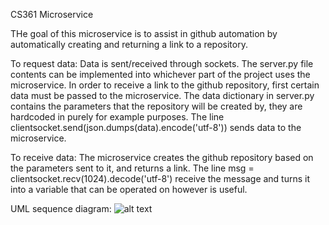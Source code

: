 CS361 Microservice

THe goal of this microservice is to assist in github automation by automatically creating and returning a link to a repository.

To request data:
Data is sent/received through sockets. The server.py file contents can be implemented into whichever part of the project uses the microservice.
In order to receive a link to the github repository, first certain data must be passed to the microservice.
The data dictionary in server.py contains the parameters that the repository will be created by, they are hardcoded in purely for example purposes.
The line clientsocket.send(json.dumps(data).encode('utf-8')) sends data to the microservice.

To receive data:
The microservice creates the github repository based on the parameters sent to it, and returns a link.
The line msg = clientsocket.recv(1024).decode('utf-8') receive the message and turns it into a variable that can be operated on however is useful.

UML sequence diagram:
![alt text](https://i.imgur.com/Ue3fMha.png)